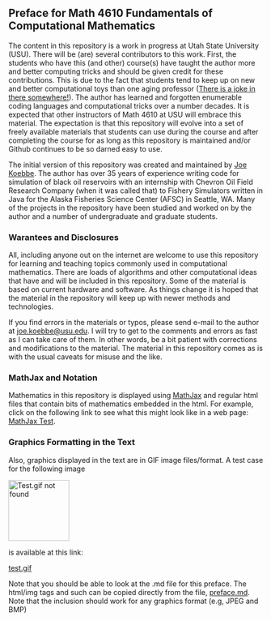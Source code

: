 ## Preface for Math 4610 Fundamentals of Computational Mathematics

The content in this repository is a work in progress at Utah State University (USU). There will be (are) several contributors to
this work. First, the students who have this (and other) course(s) have taught the author more and better computing tricks and 
should be given credit for these contributions. This is due to the fact that students tend to keep up on new and better 
computational toys than one aging professor
([There is a joke in there somewhere!](http://www.math.utah.edu/~cherk/mathjokes.html)).
The author has learned and forgotten enumerable coding languages and computational tricks over a number decades. It is expected 
that other instructors of Math 4610 at USU will embrace this material. The expectation is that this repository will evolve into 
a set of freely available materials that students can use during the course and after completing the course for as long as this 
repository is maintained and/or Github continues to be so darned easy to use.

The initial version of this repository was created and maintained by [Joe Koebbe](http://www.math.usu.edu/~koebbe). The author
has over 35 years of experience writing code for simulation of black oil reservoirs with an internship with Chevron Oil Field
Research Company (when it was called that) to Fishery Simulators written in Java for the Alaska Fisheries Science Center (AFSC)
in Seattle, WA. Many of the projects in the repository have been studied and worked on by the author and a number of 
undergraduate and graduate students.

### Warantees and Disclosures

All, including anyone out on the internet are welcome to use this repository for learning and teaching topics commonly used in 
computational mathematics. There are loads of algorithms and other computational ideas that have and will be included in this 
repository. Some of the material is based on current hardware and software. As things change it is hoped that the material in 
the repository will keep up with newer methods and technologies.

If you find errors in the materials or typos, please send e-mail to the author at joe.koebbe@usu.edu. I will try to get to the
comments and errors as fast as I can take care of them. In other words, be a bit patient with corrections and modifications to 
the material. The material in this repository comes as is with the usual caveats for misuse and the like.

### MathJax and Notation

Mathematics in this repository is displayed using [MathJax](http://docs.mathjax.org/en/latest/index.html) and regular html files
that contain bits of mathematics embedded in the html. For example, click on the following link to see what this might look like
in a web page: [MathJax Test](https://jvkoebbe.github.io/math4610/frontMatter/mathjaxTest.html).

### Graphics Formatting in the Text

Also, graphics displayed in the text are in GIF image files/format. A test case for the following image

<img src="https://jvkoebbe.github.io/math4610/images/test.gif" alt="Test.gif not found" height="120" width="120">

is available at this link:

<a href="https://jvkoebbe.github.io/math4610/images/test.gif" target ="_blank"> test.gif </a>

Note that you should be able to look at the .md file for this preface. The html/img tags and such can be copied directly from 
the file, [preface.md](https://jvkoebbe.github.io/math4610/frontMatter/preface.md). Note that the inclusion should work for any
graphics format (e.g, JPEG and BMP)
